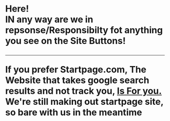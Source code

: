 <h1 align="center> Thesse are The Terms for PrainTab! </h1>
<br>
<hr>

<p> All users are treated the same, with the no tracking rule. We do not Track our users in any way, or Use Targted ads on our website. <br>
In no way, Do I/Us/We Profit with this website, in any form of money/E-money. We Are Open-source and are trying to make the web safer with using the duck side! <br>
You can check out Duck.com Policy <a href="https://duckduckgo.com/privacy"> Here! </a> <br> IN any way are we in repsonse/Responsibilty fot anything you see on the Site Buttons! <p>

<hr>

<p> If you prefer Startpage.com, The Website that takes google search results and not track you, <a href="simpletab.cf/beta/startpage"> Is For you. </a> We're still making out startpage site, so bare with us in the meantime </p>
